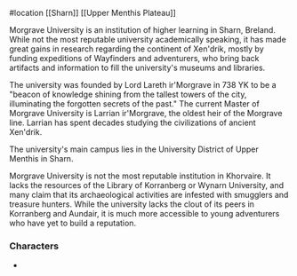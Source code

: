  #location [[Sharn]] [[Upper Menthis Plateau]]

Morgrave University is an institution of higher learning in Sharn, Breland. While not the most reputable university academically speaking, it has made great gains in research regarding the continent of Xen'drik, mostly by funding expeditions of Wayfinders and adventurers, who bring back artifacts and information to fill the university's museums and libraries.

The university was founded by Lord Lareth ir'Morgrave in 738 YK to be a "beacon of knowledge shining from the tallest towers of the city, illuminating the forgotten secrets of the past." The current Master of Morgrave University is Larrian ir'Morgrave, the oldest heir of the Morgrave line. Larrian has spent decades studying the civilizations of ancient Xen'drik.

The university's main campus lies in the University District of Upper Menthis in Sharn.

Morgrave University is not the most reputable institution in Khorvaire. It lacks the resources of the Library of Korranberg or Wynarn University, and many claim that its archaeological activities are infested with smugglers and treasure hunters. While the university lacks the clout of its peers in Korranberg and Aundair, it is much more accessible to young adventurers who have yet to build a reputation.

### Characters

* 